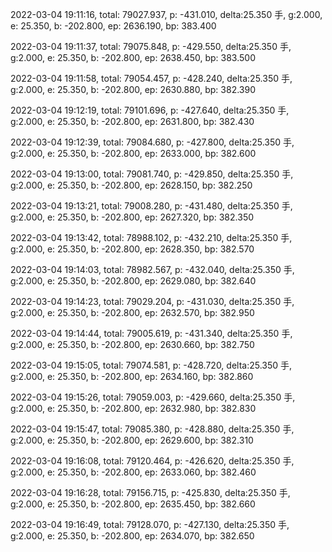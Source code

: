 2022-03-04 19:11:16, total: 79027.937, p: -431.010, delta:25.350 手, g:2.000, e: 25.350, b: -202.800, ep: 2636.190, bp: 383.400

2022-03-04 19:11:37, total: 79075.848, p: -429.550, delta:25.350 手, g:2.000, e: 25.350, b: -202.800, ep: 2638.450, bp: 383.500

2022-03-04 19:11:58, total: 79054.457, p: -428.240, delta:25.350 手, g:2.000, e: 25.350, b: -202.800, ep: 2630.880, bp: 382.390

2022-03-04 19:12:19, total: 79101.696, p: -427.640, delta:25.350 手, g:2.000, e: 25.350, b: -202.800, ep: 2631.800, bp: 382.430

2022-03-04 19:12:39, total: 79084.680, p: -427.800, delta:25.350 手, g:2.000, e: 25.350, b: -202.800, ep: 2633.000, bp: 382.600

2022-03-04 19:13:00, total: 79081.740, p: -429.850, delta:25.350 手, g:2.000, e: 25.350, b: -202.800, ep: 2628.150, bp: 382.250

2022-03-04 19:13:21, total: 79008.280, p: -431.480, delta:25.350 手, g:2.000, e: 25.350, b: -202.800, ep: 2627.320, bp: 382.350

2022-03-04 19:13:42, total: 78988.102, p: -432.210, delta:25.350 手, g:2.000, e: 25.350, b: -202.800, ep: 2628.350, bp: 382.570

2022-03-04 19:14:03, total: 78982.567, p: -432.040, delta:25.350 手, g:2.000, e: 25.350, b: -202.800, ep: 2629.080, bp: 382.640

2022-03-04 19:14:23, total: 79029.204, p: -431.030, delta:25.350 手, g:2.000, e: 25.350, b: -202.800, ep: 2632.570, bp: 382.950

2022-03-04 19:14:44, total: 79005.619, p: -431.340, delta:25.350 手, g:2.000, e: 25.350, b: -202.800, ep: 2630.660, bp: 382.750

2022-03-04 19:15:05, total: 79074.581, p: -428.720, delta:25.350 手, g:2.000, e: 25.350, b: -202.800, ep: 2634.160, bp: 382.860

2022-03-04 19:15:26, total: 79059.003, p: -429.660, delta:25.350 手, g:2.000, e: 25.350, b: -202.800, ep: 2632.980, bp: 382.830

2022-03-04 19:15:47, total: 79085.380, p: -428.880, delta:25.350 手, g:2.000, e: 25.350, b: -202.800, ep: 2629.600, bp: 382.310

2022-03-04 19:16:08, total: 79120.464, p: -426.620, delta:25.350 手, g:2.000, e: 25.350, b: -202.800, ep: 2633.060, bp: 382.460

2022-03-04 19:16:28, total: 79156.715, p: -425.830, delta:25.350 手, g:2.000, e: 25.350, b: -202.800, ep: 2635.450, bp: 382.660

2022-03-04 19:16:49, total: 79128.070, p: -427.130, delta:25.350 手, g:2.000, e: 25.350, b: -202.800, ep: 2634.070, bp: 382.650